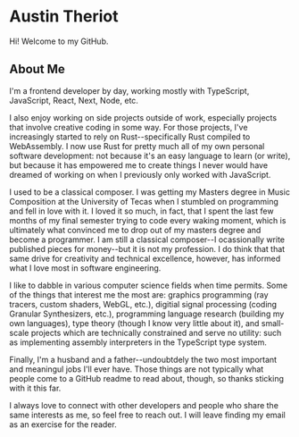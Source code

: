# Austin Theriot

Hi! Welcome to my GitHub. 

## About Me

I'm a frontend developer by day, working mostly with TypeScript, JavaScript, React, Next, Node, etc.

I also enjoy working on side projects outside of work, especially projects that involve creative coding in some way. For those projects, I've increasingly started to rely on Rust--specifically Rust compiled to WebAssembly. I now use Rust for pretty much all of my own personal software development: not because it's an easy language to learn (or write), but because it has empowered me to create things I never would have dreamed of working on when I previously only worked with JavaScript.

I used to be a classical composer. I was getting my Masters degree in Music Composition at the University of Tecas when I stumbled on programming and fell in love with it. I loved it so much, in fact, that I spent the last few months of my final semester trying to code every waking moment, which is ultimately what convinced me to drop out of my masters degree and become a programmer. I am still a classical composer--I ocassionally write published pieces for money--but it is not my profession. I do think that that same drive for creativity and technical excellence, however, has informed what I love most in software engineering. 

I like to dabble in various computer science fields when time permits. Some of the things that interest me the most are: graphics programming (ray tracers, custom shaders, WebGL, etc.), digitial signal processing (coding Granular Synthesizers, etc.), programming language research (building my own languages), type theory (though I know very little about it), and small-scale projects which are technically constrained and serve no utility: such as implementing assembly interpreters in the TypeScript type system.

Finally, I'm a husband and a father--undoubtdely the two most important and meaningul jobs I'll ever have. Those things are not typically what people come to a GitHub readme to read about, though, so thanks sticking with it this far. 

I always love to connect with other developers and people who share the same interests as me, so feel free to reach out. I will leave finding my email as an exercise for the reader.

